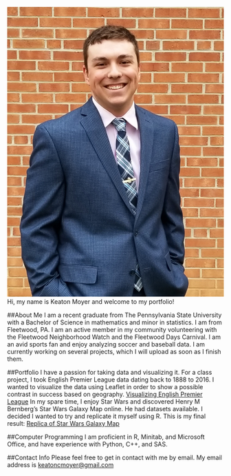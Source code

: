 ![]( KM.jpg)
Hi, my name is Keaton Moyer and welcome to my portfolio!

##About Me
I am a recent graduate from The Pennsylvania State University with a Bachelor of Science in mathematics and minor in statistics. I am from Fleetwood, PA. I am an active member in my community volunteering with the Fleetwood Neighborhood Watch and the Fleetwood Days Carnival. I am an avid sports fan and enjoy analyzing soccer and baseball data. I am currently working on several projects, which I will upload as soon as I finish them.

##Portfolio
I have a passion for taking data and visualizing it. For a class project, I took English Premier League data dating back to 1888 to 2016. I wanted to visualize the data using Leaflet in order to show a possible contrast in success based on geography.
[Visualizing English Premier League](Soccer_Stat_Project.html)
In my spare time, I enjoy Star Wars and discovered Henry M Bernberg’s Star Wars Galaxy Map online. He had datasets available. I decided I wanted to try and replicate it myself using R. This is my final result:
[Replica of Star Wars Galaxy Map](Galactic_Map.html)

##Computer Programming
I am proficient in R, Minitab, and Microsoft Office, and have experience with Python, C++, and SAS.

##Contact Info
Please feel free to get in contact with me by email. My email address is keatoncmoyer@gmail.com
